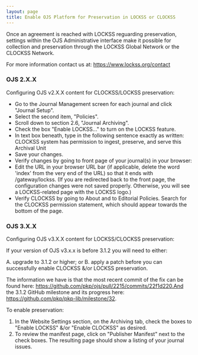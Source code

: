 ```yaml
---
layout: page
title: Enable OJS Platform for Preservation in LOCKSS or CLOCKSS
---
```


Once an agreement is reached with LOCKSS reguarding preservation, settings within the OJS Administrative 
interface make it possible for collection and preservation through the 
LOCKSS Global Network or the CLOCKSS Network.

For more information contact us at: <a href="https://www.lockss.org/contact">https://www.lockss.org/contact</a>

### OJS 2.X.X

Configuring OJS v2.X.X content for CLOCKSS/LOCKSS preservation:

* Go to the Journal Management screen for each journal and click "Journal Setup".
* Select the second item, "Policies".
* Scroll down to section 2.6, "Journal Archiving".
* Check the box "Enable LOCKSS..." to turn on the LOCKSS feature.
* In text box beneath, type in the following sentence exactly as written: CLOCKSS system has permission to 
ingest, preserve, and serve this Archival Unit
* Save your changes.
* Verify changes by going to front page of your journal(s) in your browser:
* Edit the URL in your browser URL bar (if applicable, delete the word 'index' from the very end of the 
URL) so that it ends with /gateway/lockss. (If you are redirected back to the front page, the configuration changes 
were not saved properly. Otherwise, you will see a LOCKSS-related page with the LOCKSS logo.)
* Verify CLOCKSS by going to About and to Editorial Policies. Search for the CLOCKSS permission statement, 
which should appear towards the bottom of the page.


### OJS 3.X.X

Configuring OJS v3.X.X content for LOCKSS/CLOCKSS preservation:

If your version of OJS v3.x.x is before 3.1.2 you will need to either:

A. upgrade to 3.1.2 or higher; or
B. apply a patch before you can successfully enable CLOCKSS &/or LOCKSS preservation.

The information we have is that the most recent commit of the fix can be found here: 
https://github.com/pkp/ojs/pull/2215/commits/22f1d220.And the 3.1.2 GitHub milestone and its progress here: 
https://github.com/pkp/pkp-lib/milestone/32.

To enable preservation:
1. In the Website Settings section, on the Archiving tab, check the boxes to "Enable LOCKSS" &/or "Enable 
CLOCKSS" as desired.
2. To review the manifest page, click on "Publisher Manifest" next to the check boxes. The resulting page 
should show a listing of your journal issues.

